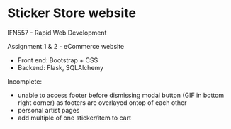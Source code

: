 # Sticker Store website

IFN557 - Rapid Web Development

Assignment 1 & 2 - eCommerce website
- Front end: Bootstrap + CSS
- Backend: Flask, SQLAlchemy

Incomplete:
- unable to access footer before dismissing modal button (GIF in bottom right corner) as footers are overlayed ontop of each other
- personal artist pages
- add multiple of one sticker/item to cart
